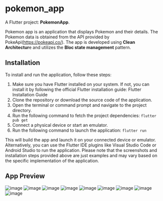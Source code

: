 # pokemon_app

A Flutter project: **PokemonApp**.

Pokemon app is an application that displays Pokemon and their details. The Pokemon data is obtained from the API provided by PokeApi(https://pokeapi.co/). The app is developed using **Clean Architectur**e and utilizes the **Bloc state management** pattern.

## Installation
To install and run the application, follow these steps:

1. Make sure you have Flutter installed on your system. If not, you can install it by following the official Flutter installation guide: Flutter Installation Guide
2. Clone the repository or download the source code of the application.
3. Open the terminal or command prompt and navigate to the project directory.
4. Run the following command to fetch the project dependencies:
   `flutter pub get`
5. Connect a physical device or start an emulator.
6. Run the following command to launch the application:
   `flutter run`

This will build the app and launch it on your connected device or emulator.
Alternatively, you can use the Flutter IDE plugins like Visual Studio Code or Android Studio to run the application.
Please note that the screenshots and installation steps provided above are just examples and may vary based on the specific implementation of the application.
 
## App Preview 

![image](https://github.com/Giber05/pokemon_app/assets/72600935/dd3a5813-e826-47ae-8330-e9f83b64b334)
![image](https://github.com/Giber05/pokemon_app/assets/72600935/076b53c9-319c-4631-af26-a3efc0d27b51)
![image](https://github.com/Giber05/pokemon_app/assets/72600935/ac72e583-782f-4e22-bb70-28d61beb2f39)
![image](https://github.com/Giber05/pokemon_app/assets/72600935/6c4758b1-9757-4d62-a8fe-7d689397b7e7)
![image](https://github.com/Giber05/pokemon_app/assets/72600935/2e871d6d-79ce-4067-9e42-0e6fcdafcc77)
![image](https://github.com/Giber05/pokemon_app/assets/72600935/bd078952-eee1-4e2c-b2af-c4a5ed38f31e)
![image](https://github.com/Giber05/pokemon_app/assets/72600935/1ec4366c-a85b-4cdc-9c96-b51ad8bb363d)
![image](https://github.com/Giber05/pokemon_app/assets/72600935/4908484f-fd5c-4336-acc3-11bf46c26566)
![image](https://github.com/Giber05/pokemon_app/assets/72600935/e5c21a7f-d03e-4517-8b24-2e58fd27a0b8)


